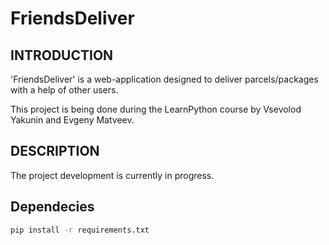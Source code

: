 # FriendsDeliver 

## INTRODUCTION 
'FriendsDeliver' is a web-application designed to deliver parcels/packages with a help of other users. 

This project is being done during the LearnPython course by Vsevolod Yakunin and Evgeny Matveev. 

## DESCRIPTION 
The project development is currently in progress. 

## Dependecies

```bash
pip install -r requirements.txt
```